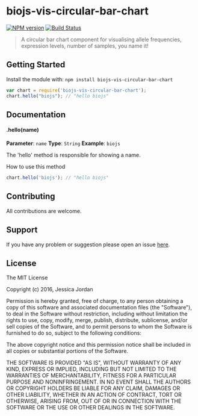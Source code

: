 # biojs-vis-circular-bar-chart

[![NPM version](http://img.shields.io/npm/v/biojs-vis-circular-bar-chart.svg)](https://www.npmjs.org/package/biojs-vis-circular-bar-chart) 
[![Build Status](https://secure.travis-ci.org/jessica-jordan/biojs-vis-circular-bar-chart.png?branch=master)](http://travis-ci.org/jessica-jordan/biojs-vis-circular-bar-chart) 

> A circular bar chart component for visualising allele frequencies, expression levels, number of samples, you name it!

## Getting Started
Install the module with: `npm install biojs-vis-circular-bar-chart`

```javascript
var chart = require('biojs-vis-circular-bar-chart');
chart.hello("biojs"); // "hello biojs"
```

## Documentation

#### .hello(name)

**Parameter**: `name`
**Type**: `String`
**Example**: `biojs`

The 'hello' method is responsible for showing a name.

How to use this method

```javascript
chart.hello('biojs'); // "hello biojs"
```

## Contributing

All contributions are welcome.

## Support

If you have any problem or suggestion please open an issue [here](https://github.com/jessica-jordan/biojs-vis-circular-bar-chart/issues).

## License 

The MIT License

Copyright (c) 2016, Jessica Jordan

Permission is hereby granted, free of charge, to any person
obtaining a copy of this software and associated documentation
files (the "Software"), to deal in the Software without
restriction, including without limitation the rights to use,
copy, modify, merge, publish, distribute, sublicense, and/or sell
copies of the Software, and to permit persons to whom the
Software is furnished to do so, subject to the following
conditions:

The above copyright notice and this permission notice shall be
included in all copies or substantial portions of the Software.

THE SOFTWARE IS PROVIDED "AS IS", WITHOUT WARRANTY OF ANY KIND,
EXPRESS OR IMPLIED, INCLUDING BUT NOT LIMITED TO THE WARRANTIES
OF MERCHANTABILITY, FITNESS FOR A PARTICULAR PURPOSE AND
NONINFRINGEMENT. IN NO EVENT SHALL THE AUTHORS OR COPYRIGHT
HOLDERS BE LIABLE FOR ANY CLAIM, DAMAGES OR OTHER LIABILITY,
WHETHER IN AN ACTION OF CONTRACT, TORT OR OTHERWISE, ARISING
FROM, OUT OF OR IN CONNECTION WITH THE SOFTWARE OR THE USE OR
OTHER DEALINGS IN THE SOFTWARE.
